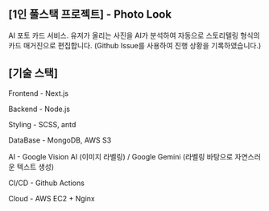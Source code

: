 ## [1인 풀스택 프로젝트] - Photo Look

AI 포토 카드 서비스. 
유저가 올리는 사진을 AI가 분석하여 자동으로 스토리텔링 형식의 카드 매거진으로 편집합니다.
(Github Issue를 사용하여 진행 상황을 기록하였습니다.)

## [기술 스택]

Frontend - Next.js

Backend - Node.js

Styling - SCSS, antd

DataBase - MongoDB, AWS S3

AI - Google Vision AI (이미지 라벨링) / Google Gemini (라벨링 바탕으로 자연스러운 텍스트 생성)

CI/CD - Github Actions

Cloud - AWS EC2 + Nginx
